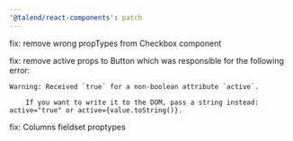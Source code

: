 ```yaml
---
'@talend/react-components': patch
---
```


fix: remove wrong propTypes from Checkbox component

fix: remove active props to Button which was responsible for the following error:

```
Warning: Received `true` for a non-boolean attribute `active`.
    
    If you want to write it to the DOM, pass a string instead: active="true" or active={value.toString()}.
```

fix: Columns fieldset proptypes